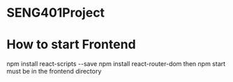 # SENG401Project

# How to start Frontend
npm install react-scripts --save
npm install react-router-dom
then npm start
must be in the frontend directory